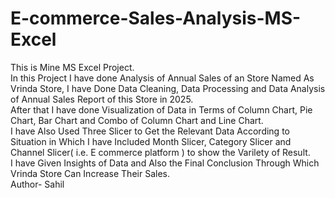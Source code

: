 # E-commerce-Sales-Analysis-MS-Excel
This is Mine MS Excel Project.
<br>
In this Project I have done Analysis of Annual Sales of an Store Named As Vrinda Store, I have Done Data Cleaning, Data Processing and Data Analysis of Annual Sales Report of this Store in 2025.
<br>
After that I have done Visualization of Data in Terms of Column Chart, Pie Chart, Bar Chart and Combo of Column Chart and Line Chart.
<br>
I have Also Used Three Slicer to Get the Relevant Data According to Situation in Which I have Included Month Slicer, Category Slicer and Channel Slicer( i.e. E commerce platform ) to show the Varilety of Result.
<br>
I have Given Insights of Data and Also the Final Conclusion Through Which Vrinda Store Can Increase Their Sales.
<br>
Author- Sahil
